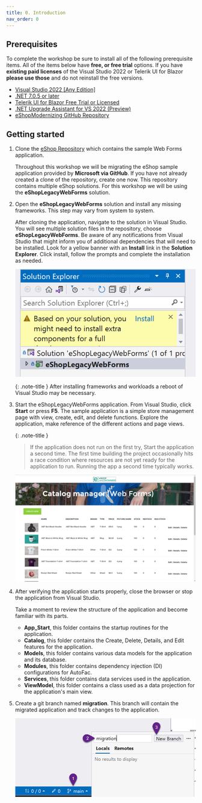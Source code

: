 ```yaml
---
title: 0. Introduction
nav_order: 0
---
```


## Prerequisites 

<!-- ??? 
```
		<UseRazorSourceGenerator>true</UseRazorSourceGenerator>
		<Nullable>enable</Nullable>
```		
-->

To complete the workshop be sure to install all of the following prerequisite items. All of the items below have **free, or free trial** options. If you have **existing paid licenses** of the Visual Studio 2022 or Telerik UI for Blazor **please use those** and do not reinstall the free versions.

* [Visual Studio 2022 [Any Edition]](https://visualstudio.microsoft.com/downloads/)
* [.NET 7.0.5 or later](https://dotnet.microsoft.com/en-us/download/dotnet/7.0)
* [Telerik UI for Blazor Free Trial or Licensed](https://www.telerik.com/try/ui-for-blazor)
* [.NET Upgrade Assistant for VS 2022 (Preview)](https://marketplace.visualstudio.com/items?itemName=ms-dotnettools.upgradeassistant)
* [eShopModernizing GitHub Repository](https://github.com/dotnet-architecture/eShopModernizing)

## Getting started

1. Clone the [eShop Repository](https://github.com/dotnet-architecture/eShopModernizing) which contains the sample Web Forms application. 

	Throughout this workshop we will be migrating the eShop sample application provided by **Microsoft via GitHub**. If you have not already created a clone of the repository, create one now. This repository contains multiple eShop solutions. For this workshop we will be using the **eShopLegacyWebForms** solution.

2. Open the **eShopLegacyWebForms** solution and install any missing frameworks. This step may vary from system to system.

	After cloning the application, navigate to the solution in Visual Studio. You will see multiple solution files in the repository, choose **eShopLegacyWebForms**. Be aware of any notifications from Visual Studio that might inform you of additional dependencies that will need to be installed. Look for a yellow banner with an **Install** link in the **Solution Explorer**. Click install, follow the prompts and complete the installation as needed.

	![](img/1-installing-frameworks-vs.png) 
	
	{: .note-title }
	After installing frameworks and workloads a reboot of Visual Studio may be necessary.

3. Start the eShopLegacyWebForms application. From Visual Studio, click **Start** or press **F5**. The sample application is a simple store management page with view, create, edit, and delete functions. Explore the application, make reference of the different actions and page views.

    {: .note-title }
	> If the application does not run on the first try, Start the application a second time. The first time building the project occasionally hits a race condition where resources are not yet ready for the application to run. Running the app a second time typically works.

	![](img/2-eshop-start.png)

4. After verifying the application starts properly, close the browser or stop the application from Visual Studio.

	Take a moment to review the structure of the application and become familiar with its parts.

	* **App_Start**, this folder contains the startup routines for the application.
	* **Catalog**, this folder contains the Create, Delete, Details, and Edit features for the application.
	* **Models**, this folder contains various data models for the application and its database. 
	* **Modules**, this folder contains dependency injection (DI) configurations for AutoFac.
	* **Services**, this folder contains data services used in the application.
	* **ViewModel**, this folder contains a class used as a data projection for the application's main view.

5. Create a git branch named **migration**. This branch will contain the migrated application and track changes to the application.

	![](img/create-branch.png)